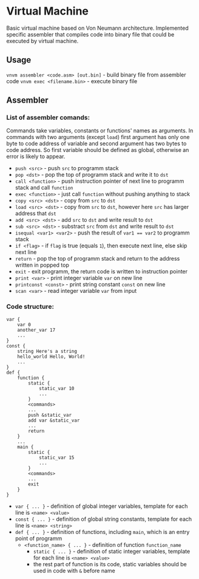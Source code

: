 # Virtual Machine
Basic virtual machine based on Von Neumann architecture. Implemented specific assembler that compiles code into binary file that could be executed by virtual machine.

## Usage
`vnvm assembler <code.asm> [out.bin]` - build binary file from assembler code
`vnvm exec <filename.bin>` - execute binary file

## Assembler
### List of assembler comands:

Commands take variables, constants or functions' names as arguments. In commands with two arguments (except `load`) first argument has only one byte to code address of variable and second argument has two bytes to code address. So first variable should be defined as global, otherwise an error is likely to appear.

- `push <src>` - push `src` to programm stack
- `pop <dst>` - pop the top of programm stack and write it to `dst`
- `call <function>` - push instruction pointer of next line to programm stack and call `function`
- `exec <function>` - just call `function` without pushing anything to stack
- `copy <src> <dst>` - copy from `src` to `dst`
- `load <src> <dst>` - copy from `src` to `dst`, however here `src` has larger address that `dst`
- `add <src> <dst>` - add `src` to `dst` and write result to `dst`
- `sub <src> <dst>` - substract `src` from `dst` and write result to `dst`
- `isequal <var1> <var2>` - push the result of `var1 == var2` to programm stack
- `if <flag>` - if `flag` is true (equals `1`), then execute next line, else skip next line
- `return` - pop the top of programm stack and return to the address written in popped top
- `exit` - exit programm, the return code is written to instruction pointer
- `print <var>` - print integer variable `var` on new line
- `printconst <const>` - print string constant `const` on new line
- `scan <var>` - read integer variable `var` from input

### Code structure:
```
var {
    var 0
    another_var 17
    ...
}
const {
    string Here's a string
    hello_world Hello, World!
    ...
}
def {
    function {
        static {
            static_var 10
            ...
        }
        <commands>
        ...
        push &static_var
        add var &static_var
        ...
        return
    }
    ...
    main {
        static {
            static_var 15
            ...
        }
        <commands>
        ...
        exit
    }
}
```
- `var { ... }` - definition of global integer variables, template for each line is `<name> <value>`
- `const { ... }` - definition of global string constants, template for each line is `<name> <string>`
-  `def { ... }` - definition of functions, including `main`, which is an entry point of programm
    - `<function_name> { ... }` - definition of function `function_name`
        - `static { ... }` - definition of static integer variables, template for each line is `<name> <value>`
        - the rest part of function is its code, static variables should be used in code with `&` before name
